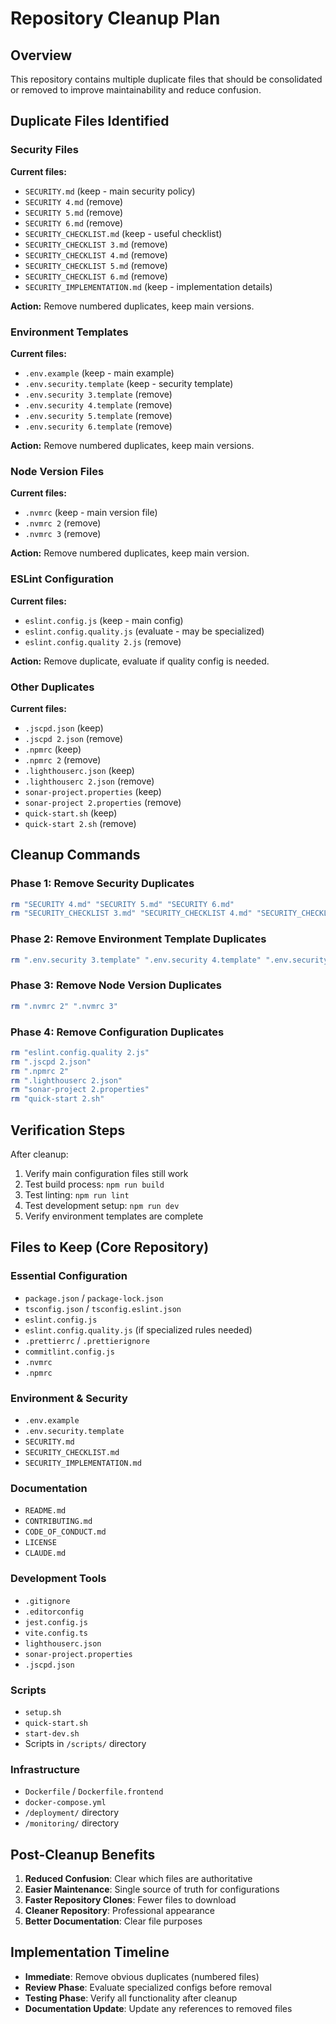 # Repository Cleanup Plan

## Overview

This repository contains multiple duplicate files that should be consolidated or removed to improve maintainability and reduce confusion.

## Duplicate Files Identified

### Security Files

**Current files:**

- `SECURITY.md` (keep - main security policy)
- `SECURITY 4.md` (remove)
- `SECURITY 5.md` (remove)
- `SECURITY 6.md` (remove)
- `SECURITY_CHECKLIST.md` (keep - useful checklist)
- `SECURITY_CHECKLIST 3.md` (remove)
- `SECURITY_CHECKLIST 4.md` (remove)
- `SECURITY_CHECKLIST 5.md` (remove)
- `SECURITY_CHECKLIST 6.md` (remove)
- `SECURITY_IMPLEMENTATION.md` (keep - implementation details)

**Action:** Remove numbered duplicates, keep main versions.

### Environment Templates

**Current files:**

- `.env.example` (keep - main example)
- `.env.security.template` (keep - security template)
- `.env.security 3.template` (remove)
- `.env.security 4.template` (remove)
- `.env.security 5.template` (remove)
- `.env.security 6.template` (remove)

**Action:** Remove numbered duplicates, keep main versions.

### Node Version Files

**Current files:**

- `.nvmrc` (keep - main version file)
- `.nvmrc 2` (remove)
- `.nvmrc 3` (remove)

**Action:** Remove numbered duplicates, keep main version.

### ESLint Configuration

**Current files:**

- `eslint.config.js` (keep - main config)
- `eslint.config.quality.js` (evaluate - may be specialized)
- `eslint.config.quality 2.js` (remove)

**Action:** Remove duplicate, evaluate if quality config is needed.

### Other Duplicates

**Current files:**

- `.jscpd.json` (keep)
- `.jscpd 2.json` (remove)
- `.npmrc` (keep)
- `.npmrc 2` (remove)
- `.lighthouserc.json` (keep)
- `.lighthouserc 2.json` (remove)
- `sonar-project.properties` (keep)
- `sonar-project 2.properties` (remove)
- `quick-start.sh` (keep)
- `quick-start 2.sh` (remove)

## Cleanup Commands

### Phase 1: Remove Security Duplicates

```bash
rm "SECURITY 4.md" "SECURITY 5.md" "SECURITY 6.md"
rm "SECURITY_CHECKLIST 3.md" "SECURITY_CHECKLIST 4.md" "SECURITY_CHECKLIST 5.md" "SECURITY_CHECKLIST 6.md"
```

### Phase 2: Remove Environment Template Duplicates

```bash
rm ".env.security 3.template" ".env.security 4.template" ".env.security 5.template" ".env.security 6.template"
```

### Phase 3: Remove Node Version Duplicates

```bash
rm ".nvmrc 2" ".nvmrc 3"
```

### Phase 4: Remove Configuration Duplicates

```bash
rm "eslint.config.quality 2.js"
rm ".jscpd 2.json"
rm ".npmrc 2"
rm ".lighthouserc 2.json"
rm "sonar-project 2.properties"
rm "quick-start 2.sh"
```

## Verification Steps

After cleanup:

1. Verify main configuration files still work
2. Test build process: `npm run build`
3. Test linting: `npm run lint`
4. Test development setup: `npm run dev`
5. Verify environment templates are complete

## Files to Keep (Core Repository)

### Essential Configuration

- `package.json` / `package-lock.json`
- `tsconfig.json` / `tsconfig.eslint.json`
- `eslint.config.js`
- `eslint.config.quality.js` (if specialized rules needed)
- `.prettierrc` / `.prettierignore`
- `commitlint.config.js`
- `.nvmrc`
- `.npmrc`

### Environment & Security

- `.env.example`
- `.env.security.template`
- `SECURITY.md`
- `SECURITY_CHECKLIST.md`
- `SECURITY_IMPLEMENTATION.md`

### Documentation

- `README.md`
- `CONTRIBUTING.md`
- `CODE_OF_CONDUCT.md`
- `LICENSE`
- `CLAUDE.md`

### Development Tools

- `.gitignore`
- `.editorconfig`
- `jest.config.js`
- `vite.config.ts`
- `lighthouserc.json`
- `sonar-project.properties`
- `.jscpd.json`

### Scripts

- `setup.sh`
- `quick-start.sh`
- `start-dev.sh`
- Scripts in `/scripts/` directory

### Infrastructure

- `Dockerfile` / `Dockerfile.frontend`
- `docker-compose.yml`
- `/deployment/` directory
- `/monitoring/` directory

## Post-Cleanup Benefits

1. **Reduced Confusion**: Clear which files are authoritative
2. **Easier Maintenance**: Single source of truth for configurations
3. **Faster Repository Clones**: Fewer files to download
4. **Cleaner Repository**: Professional appearance
5. **Better Documentation**: Clear file purposes

## Implementation Timeline

- **Immediate**: Remove obvious duplicates (numbered files)
- **Review Phase**: Evaluate specialized configs before removal
- **Testing Phase**: Verify all functionality after cleanup
- **Documentation Update**: Update any references to removed files
